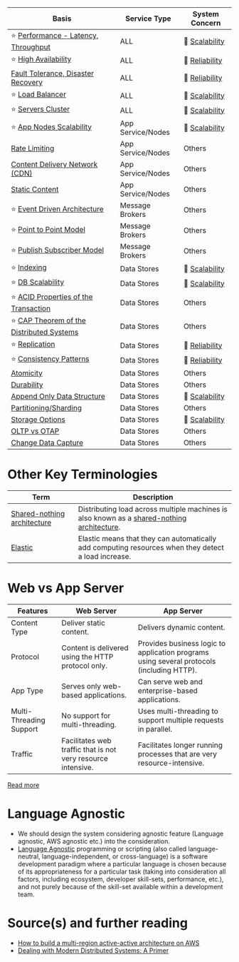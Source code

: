 
| Basis                                                                                                      | Service Type      | System Concern                                   |
|------------------------------------------------------------------------------------------------------------|-------------------|--------------------------------------------------|
| :star: [Performance - Latency, Throughput](Scalability/LatencyThroughput.md)                               | ALL               | :rocket: [Scalability](Scalability/Readme.md)    |
| :star: [High Availability](Reliability/HighAvailability.md)                                                | ALL               | :handshake: [Reliability](Reliability/Readme.md) |
| [Fault Tolerance, Disaster Recovery](Reliability/FaultTolerance.md)                                        | ALL               | :handshake: [Reliability](Reliability/Readme.md) |
| :star: [Load Balancer](Scalability/LoadBalancer.md)                                                        | ALL               | :rocket: [Scalability](Scalability/Readme.md)    |
| :star: [Servers Cluster](Scalability/ServersCluster.md)                                                    | ALL               | :rocket: [Scalability](Scalability/Readme.md)    |
| :star: [App Nodes Scalability](Scalability/AppNodesScalability.md)                                         | App Service/Nodes | :rocket: [Scalability](Scalability/Readme.md)    |
| [Rate Limiting](../../3_HLDDesignProblems/RateLimiterAPI/Readme.md)                                        | App Service/Nodes | Others                                           |
| [Content Delivery Network (CDN)](CDNs/CDNs.md)                                                             | App Service/Nodes | Others                                           |
| [Static Content](CDNs/StaticContentWithCDN.md)                                                             | App Service/Nodes | Others                                           |
| :star: [Event Driven Architecture](../4_MessageBrokers/MessageBrokers/EventDrivenArchitecture.md)          | Message Brokers   | Others                                           |
| :star: [Point to Point Model](../4_MessageBrokers/MessageBrokers/PointToPointModel.md)                     | Message Brokers   | Others                                           |
| :star: [Publish Subscriber Model](../4_MessageBrokers/MessageBrokers/PubSubModel.md)                       | Message Brokers   | Others                                           |
| :star: [Indexing](../3_DatabaseComponents/2_DataStructuresDB/Indexing/Readme.md)                                          | Data Stores       | :rocket: [Scalability](Scalability/Readme.md)    |
| :star: [DB Scalability](../3_DatabaseComponents/1_Glossaries/ScalabilityDB.md)                               | Data Stores       | :rocket: [Scalability](Scalability/Readme.md)    |
| :star: [ACID Properties of the Transaction](../3_DatabaseComponents/1_Glossaries/ACIDTransactions/Readme.md) | Data Stores       | Others                                           |
| :star: [CAP Theorem of the Distributed Systems](../3_DatabaseComponents/1_Glossaries/PACELCTheorem/CAPTheorem.md)          | Data Stores       | Others                                           |
| :star: [Replication](../3_DatabaseComponents/1_Glossaries/Consistency&Replication/Replication.md)            | Data Stores       | :handshake: [Reliability](Reliability/Readme.md) |
| :star: [Consistency Patterns](../3_DatabaseComponents/1_Glossaries/Consistency&Replication/Readme.md)   | Data Stores       | :handshake: [Reliability](Reliability/Readme.md) |
| [Atomicity](../3_DatabaseComponents/1_Glossaries/ACIDTransactions/Atomicity.md)                                               | Data Stores       | Others                                           |
| [Durability](../3_DatabaseComponents/1_Glossaries/ACIDTransactions/Durability.md)                                             | Data Stores       | Others                                           |
| [Append Only Data Structure](../3_DatabaseComponents/2_DataStructuresDB/AppendOnlyProperty.md)                | Data Stores       | :rocket: [Scalability](Scalability/Readme.md)    |
| [Partitioning/Sharding](../3_DatabaseComponents/1_Glossaries/PartioningSharding.md)                          | Data Stores       | Others                                           |
| [Storage Options](../3_DatabaseComponents/1_Glossaries/StorageOptions.md)                                    | Data Stores       | :rocket: [Scalability](Scalability/Readme.md)    |
| [OLTP vs OTAP](../3_DatabaseComponents/1_Glossaries/OLTPvsOTAP.md)                                           | Data Stores       | Others                                           |
| [Change Data Capture](../3_DatabaseComponents/1_Glossaries/ChangeDataCapture.md)                             | Data Stores       | Others                                           |

# Other Key Terminologies

| Term                                                                                     | Description                                                                                                                                             |
|------------------------------------------------------------------------------------------|---------------------------------------------------------------------------------------------------------------------------------------------------------|
| [Shared-nothing architecture](https://en.wikipedia.org/wiki/Shared-nothing_architecture) | Distributing load across multiple machines is also known as a [shared-nothing architecture](https://en.wikipedia.org/wiki/Shared-nothing_architecture). |
| [Elastic](https://www.merriam-webster.com/dictionary/elastic)                            | Elastic means that they can automatically add computing resources when they detect a load increase.                                                     |

# Web vs App Server

| Features                | Web Server                                                   | App Server                                                                                |
|-------------------------|--------------------------------------------------------------|-------------------------------------------------------------------------------------------|
| Content Type            | Deliver static content.                                      | Delivers dynamic content.                                                                 |
| Protocol                | Content is delivered using the HTTP protocol only.           | Provides business logic to application programs using several protocols (including HTTP). |
| App Type                | Serves only web-based applications.                          | Can serve web and enterprise-based applications.                                          |
| Multi-Threading Support | No support for multi-threading.                              | Uses multi-threading to support multiple requests in parallel.                            |
| Traffic                 | Facilitates web traffic that is not very resource intensive. | Facilitates longer running processes that are very resource-intensive.                    |

[Read more](https://www.educative.io/answers/web-server-vs-application-server)

# Language Agnostic
- We should design the system considering agnostic feature (Language agnostic, AWS agnostic etc.) into the consideration.
- [Language Agnostic](https://en.wikipedia.org/wiki/Language-agnostic) programming or scripting (also called language-neutral, language-independent, or cross-language) is a software development paradigm where a particular language is chosen because of its appropriateness for a particular task (taking into consideration all factors, including ecosystem, developer skill-sets, performance, etc.), and not purely because of the skill-set available within a development team.

# Source(s) and further reading
- [How to build a multi-region active-active architecture on AWS](https://acloudguru.com/blog/engineering/why-and-how-do-we-build-a-multi-region-active-active-architecture)
- [Dealing with Modern Distributed Systems: A Primer](https://thinkingoutcloud.org/2021/01/19/dealing-with-modern-distributed-systems-a-primer/)


